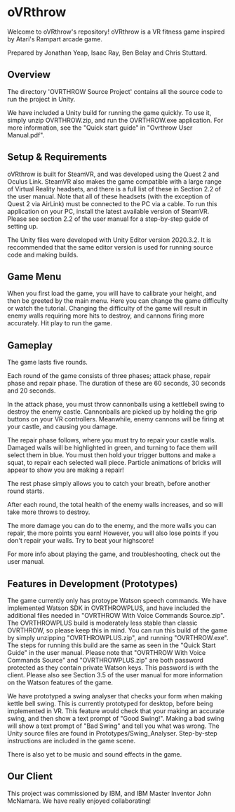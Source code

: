 # oVRthrow

Welcome to oVRthrow's repository! oVRthrow is a VR fitness game inspired by Atari's Rampart arcade game.

Prepared by Jonathan Yeap, Isaac Ray, Ben Belay and Chris Stuttard.

## Overview

The directory 'OVRTHROW Source Project' contains all the source code to run the project in Unity.

We have included a Unity build for running the game quickly. To use it, simply unzip OVRTHROW.zip, and run the OVRTHROW.exe application. For more information, see the "Quick start guide" in "Ovrthrow User Manual.pdf".

## Setup & Requirements

oVRthrow is built for SteamVR, and was developed using the Quest 2 and Oculus Link. SteamVR also makes the game compatible with a large range of Virtual Reality headsets, and there is a full list of these in Section 2.2 of the user manual. Note that all of these headsets (with the exception of Quest 2 via AirLink) must be connected to the PC via a cable. To run this application on your PC, install the latest available version of SteamVR. Please see section 2.2 of the user manual for a step-by-step guide of setting up.

The Unity files were developed with Unity Editor version 2020.3.2. It is reccommended that the same editor version is used for running source code and making builds.

## Game Menu

When you first load the game, you will have to calibrate your height, and then be greeted by the main menu. Here you can change the game difficulty or watch the tutorial. Changing the difficulty of the game will result in enemy walls requiring more hits to destroy, and cannons firing more accurately. Hit play to run the game. 

## Gameplay

The game lasts five rounds.

Each round of the game consists of three phases; attack phase, repair phase and repair phase. The duration of these are 60 seconds, 30 seconds and 20 seconds. 

In the attack phase, you must throw cannonballs using a kettlebell swing to destroy the enemy castle. Cannonballs are picked up by holding the grip buttons on your VR controllers. Meanwhile, enemy cannons will be firing at your castle, and causing you damage.

The repair phase follows, where you must try to repair your castle walls. Damaged walls will be highlighted in green, and turning to face them will select them in blue. You must then hold your trigger buttons and make a squat, to repair each selected wall piece. Particle animations of bricks will appear to show you are making a repair!

The rest phase simply allows you to catch your breath, before another round starts.

After each round, the total health of the enemy walls increases, and so will take more throws to destroy.

The more damage you can do to the enemy, and the more walls you can repair, the more points you earn! However, you will also lose points if you don't repair your walls. Try to beat your highscore!

For more info about playing the game, and troubleshooting, check out the user manual. 

## Features in Development (Prototypes)

The game currently only has protoype Watson speech commands. We have implemented Watson SDK in OVRTHROWPLUS, and have included the additional files needed in "OVRTHROW With Voice Commands Source.zip". The OVRTHROWPLUS build is moderately less stable than classic OVRTHROW, so please keep this in mind. You can run this build of the game by simply unzipping "OVRTHROWPLUS.zip", and running "OVRTHROW.exe". The steps for running this build are the same as seen in the "Quick Start Guide" in the user manual. Please note that "OVRTHROW With Voice Commands Source" and "OVRTHROWPLUS.zip" are both password protected as they contain private Watson keys. This password is with the client. Please also see Section 3.5 of the user manual for more information on the Watson features of the game.

We have prototyped a swing analyser that checks your form when making kettle bell swing. This is currently prototyped for desktop, before being implemented in VR. This feature would check that your making an accurate swing, and then show a text prompt of "Good Swing!". Making a bad swing will show a text prompt of "Bad Swing" and tell you what was wrong. The Unity source files are found in Prototypes/Swing_Analyser. Step-by-step instructions are included in the game scene. 

There is also yet to be music and sound effects in the game.

## Our Client

This project was commissioned by IBM, and IBM Master Inventor John McNamara. We have really enjoyed collaborating!












